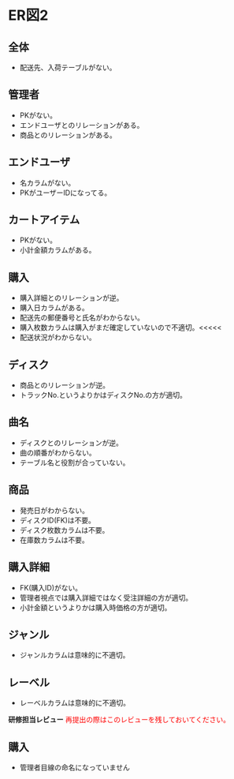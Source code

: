 # ER図2
## 全体
- 配送先、入荷テーブルがない。
 
## 管理者
- PKがない。
- エンドユーザとのリレーションがある。
- 商品とのリレーションがある。

## エンドユーザ
- 名カラムがない。
- PKがユーザーIDになってる。

## カートアイテム
- PKがない。
- 小計金額カラムがある。

## 購入
- 購入詳細とのリレーションが逆。
- 購入日カラムがある。
- 配送先の郵便番号と氏名がわからない。
- 購入枚数カラムは購入がまだ確定していないので不適切。<<<<<
- 配送状況がわからない。
## ディスク
- 商品とのリレーションが逆。
- トラックNo.というよりかはディスクNo.の方が適切。

## 曲名
- ディスクとのリレーションが逆。
- 曲の順番がわからない。
- テーブル名と役割が合っていない。

## 商品
 - 発売日がわからない。
 - ディスクID(FK)は不要。
 - ディスク枚数カラムは不要。
 - 在庫数カラムは不要。
 
## 購入詳細
 - FK(購入ID)がない。
 - 管理者視点では購入詳細ではなく受注詳細の方が適切。
 - 小計金額というよりかは購入時価格の方が適切。
 
 ## ジャンル
  - ジャンルカラムは意味的に不適切。
  
 ## レーベル
  - レーベルカラムは意味的に不適切。
  
**研修担当レビュー**
<font color="Red">再提出の際はこのレビューを残しておいてください。</font>

## 購入
- 管理者目線の命名になっていません

